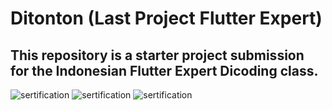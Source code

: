 # Ditonton (Last Project Flutter Expert)

This repository is a starter project submission for the Indonesian Flutter Expert Dicoding class.
---
![sertification](https://res.cloudinary.com/dghcfqoie/image/upload/v1695311828/Screenshot_from_2022-07-18_15-31-04_2_jgexda.png)
![sertification](https://res.cloudinary.com/dghcfqoie/image/upload/v1695312047/ditonton_1_yxnybi.png)
![sertification](https://res.cloudinary.com/dghcfqoie/image/upload/v1695312043/ditonton_2_ypqskh.png)
